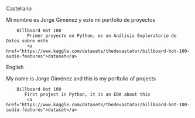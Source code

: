 Castellano

Mi nombre es Jorge Giménez y este mi portfolio de proyectos


        Billboard Hot 100
            Primer proyecto en Python, es un Análisis Exploratorio de Datos sobre este 
            <a href="https://www.kaggle.com/datasets/thedevastator/billboard-hot-100-audio-features">dataset</a>

English

My name is Jorge Giménez and this is my porftolio of projects


        Billboard Hot 100
           First project in Python, it is an EDA about this  
            <a href="https://www.kaggle.com/datasets/thedevastator/billboard-hot-100-audio-features">dataset</a>
            

